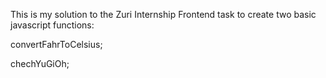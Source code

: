 This is my solution to the Zuri Internship Frontend task to create two basic javascript functions:

convertFahrToCelsius;

chechYuGiOh;
